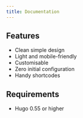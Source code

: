 ```yaml
---
title: Documentation
---
```


## Features

- Clean simple design
- Light and mobile-friendly
- Customisable
- Zero initial configuration
- Handy shortcodes

## Requirements

- Hugo 0.55 or higher
